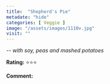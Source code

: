 ```yaml
---
title:  "Shepherd's Pie"
metadate: "hide"
categories: [ Veggie ]
image: "/assets/images/1110v.jpg"
visit: ""
---
```


_-- with soy, peas and mashed potatoes_

**Rating:** ⭐️⭐️⭐️  
  
**Comment:**
